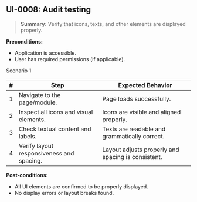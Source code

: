 ## **UI-0008:** Audit testing  

> **Summary:** Verify that icons, texts, and other elements are displayed properly.  <br>

**Preconditions:**  

 - Application is accessible.  
 - User has required permissions (if applicable).

Scenario 1 

 | \# | Step | Expected Behavior | 
 |----|------|-------------------| 
 |  1 | Navigate to the page/module.                | Page loads successfully.  | 
 |  2 | Inspect all icons and visual elements.      | Icons are visible and aligned properly.   | 
 |  3 | Check textual content and labels.           | Texts are readable and grammatically correct.   |
 |  4 | Verify layout responsiveness and spacing.   | Layout adjusts properly and spacing is consistent.   |  

**Post-conditions:**  

 - All UI elements are confirmed to be properly displayed.  
 - No display errors or layout breaks found.  
